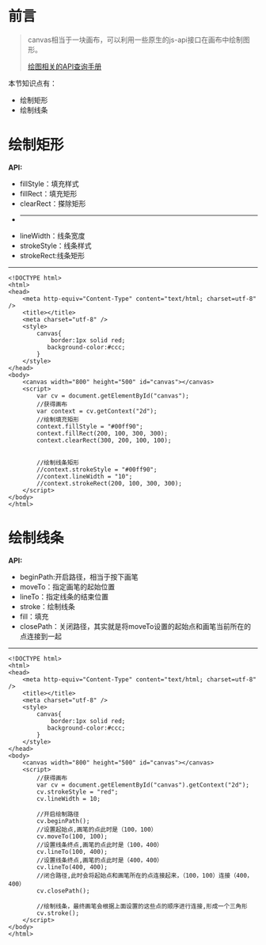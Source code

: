 # 前言

> canvas相当于一块画布，可以利用一些原生的js-api接口在画布中绘制图形。
> 
> [绘图相关的API查询手册](https://developer.mozilla.org/zh-CN/docs/Web/API/CanvasRenderingContext2D)

本节知识点有：

* 绘制矩形
* 绘制线条


# 绘制矩形

**API:**

* fillStyle：填充样式
* fillRect：填充矩形
* clearRect：搽除矩形
* ------------------------------
* lineWidth：线条宽度
* strokeStyle：线条样式
* strokeRect:线条矩形

---

	<!DOCTYPE html>
	<html>
	<head>
	    <meta http-equiv="Content-Type" content="text/html; charset=utf-8" />
	    <title></title>
	    <meta charset="utf-8" />
	    <style>
	        canvas{
	            border:1px solid red;
	           background-color:#ccc;
	        }
	    </style>
	</head>
	<body>
	    <canvas width="800" height="500" id="canvas"></canvas>
	    <script>
	        var cv = document.getElementById("canvas");
	        //获得画布
	        var context = cv.getContext("2d");
	        //绘制填充矩形
	        context.fillStyle = "#00ff90";
	        context.fillRect(200, 100, 300, 300);
	        context.clearRect(300, 200, 100, 100);
	       
	
	        //绘制线条矩形
	        //context.strokeStyle = "#00ff90";
	        //context.lineWidth = "10";
	        //context.strokeRect(200, 100, 300, 300);
	    </script>
	</body>
	</html>


# 绘制线条

**API:**

* beginPath:开启路径，相当于按下画笔
* moveTo：指定画笔的起始位置
* lineTo：指定线条的结束位置
* stroke：绘制线条
* fill：填充
* closePath：关闭路径，其实就是将moveTo设置的起始点和画笔当前所在的点连接到一起

---
	
	<!DOCTYPE html>
	<html>
	<head>
	    <meta http-equiv="Content-Type" content="text/html; charset=utf-8" />
	    <title></title>
	    <meta charset="utf-8" />
	    <style>
	        canvas{
	            border:1px solid red;
	           background-color:#ccc;
	        }
	    </style>
	</head>
	<body>
	    <canvas width="800" height="500" id="canvas"></canvas>
	    <script>
	        //获得画布
	        var cv = document.getElementById("canvas").getContext("2d");
	        cv.strokeStyle = "red";
	        cv.lineWidth = 10;
	
	        //开启绘制路径
	        cv.beginPath();
	        //设置起始点,画笔的点此时是（100，100）
	        cv.moveTo(100, 100);
	        //设置线条终点,画笔的点此时是（100，400）
	        cv.lineTo(100, 400);
	        //设置线条终点,画笔的点此时是（400，400）
	        cv.lineTo(400, 400);
	        //闭合路径,此时会将起始点和画笔所在的点连接起来，（100，100）连接（400，400）
	        cv.closePath();
	
	        //绘制线条，最终画笔会根据上面设置的这些点的顺序进行连接,形成一个三角形
	        cv.stroke();
	    </script>
	</body>
	</html>
